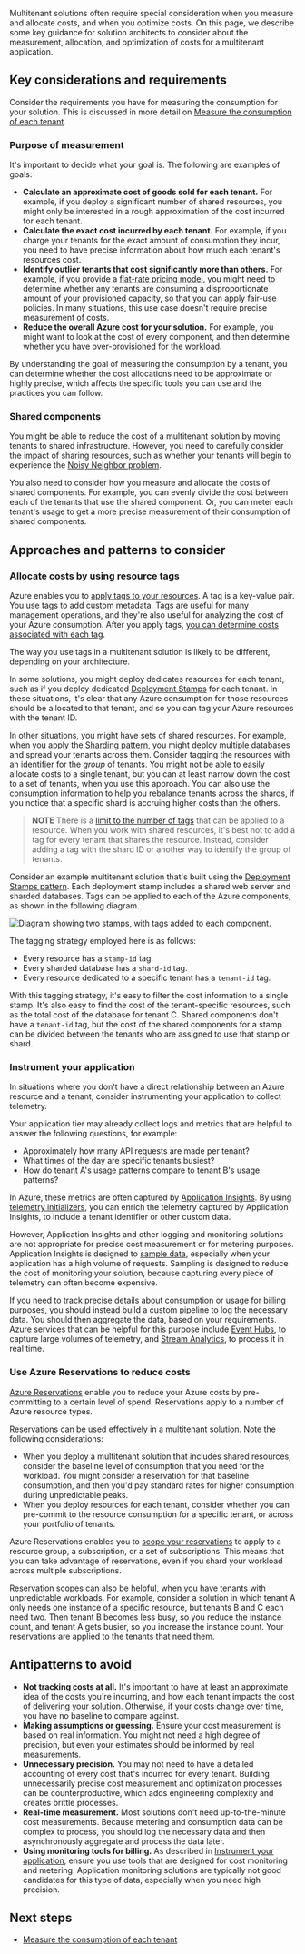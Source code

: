 Multitenant solutions often require special consideration when you measure and allocate costs, and when you optimize costs. On this page, we describe some key guidance for solution architects to consider about the measurement, allocation, and optimization of costs for a multitenant application.

## Key considerations and requirements

Consider the requirements you have for measuring the consumption for your solution. This is discussed in more detail on [Measure the consumption of each tenant](../considerations/measure-consumption.md). 

### Purpose of measurement

It's important to decide what your goal is. The following are examples of goals:

- **Calculate an approximate cost of goods sold for each tenant.** For example, if you deploy a significant number of shared resources, you might only be interested in a rough approximation of the cost incurred for each tenant.
- **Calculate the exact cost incurred by each tenant.** For example, if you charge your tenants for the exact amount of consumption they incur, you need to have precise information about how much each tenant's resources cost.
- **Identify outlier tenants that cost significantly more than others.** For example, if you provide a [flat-rate pricing model](../considerations/pricing-models.md#flat-rate-pricing), you might need to determine whether any tenants are consuming a disproportionate amount of your provisioned capacity, so that you can apply fair-use policies. In many situations, this use case doesn't require precise measurement of costs.
- **Reduce the overall Azure cost for your solution.** For example, you might want to look at the cost of every component, and then determine whether you have over-provisioned for the workload.

By understanding the goal of measuring the consumption by a tenant, you can determine whether the cost allocations need to be approximate or highly precise, which affects the specific tools you can use and the practices you can follow.

### Shared components

You might be able to reduce the cost of a multitenant solution by moving tenants to shared infrastructure. However, you need to carefully consider the impact of sharing resources, such as whether your tenants will begin to experience the [Noisy Neighbor problem](../../../antipatterns/noisy-neighbor/noisy-neighbor.yml).

You also need to consider how you measure and allocate the costs of shared components. For example, you can evenly divide the cost between each of the tenants that use the shared component. Or, you can meter each tenant's usage to get a more precise measurement of their consumption of shared components.

## Approaches and patterns to consider

### Allocate costs by using resource tags

Azure enables you to [apply tags to your resources](/azure/azure-resource-manager/management/tag-resources). A tag is a key-value pair. You use tags to add custom metadata. Tags are useful for many management operations, and they're also useful for analyzing the cost of your Azure consumption. After you apply tags, [you can determine costs associated with each tag](/azure/cost-management-billing/costs/cost-analysis-common-uses#view-costs-for-a-specific-tag).

The way you use tags in a multitenant solution is likely to be different, depending on your architecture.

In some solutions, you might deploy dedicates resources for each tenant, such as if you deploy dedicated [Deployment Stamps](../../../patterns/deployment-stamp.yml) for each tenant. In these situations, it's clear that any Azure consumption for those resources should be allocated to that tenant, and so you can tag your Azure resources with the tenant ID.

In other situations, you might have sets of shared resources. For example, when you apply the [Sharding pattern](../../../patterns/sharding.yml), you might deploy multiple databases and spread your tenants across them. Consider tagging the resources with an identifier for the _group_ of tenants. You might not be able to easily allocate costs to a single tenant, but you can at least narrow down the cost to a set of tenants, when you use this approach. You can also use the consumption information to help you rebalance tenants across the shards, if you notice that a specific shard is accruing higher costs than the others.

> **NOTE**
> There is a [limit to the number of tags](/azure/azure-resource-manager/management/tag-resources#limitations) that can be applied to a resource. When you work with shared resources, it's best not to add a tag for every tenant that shares the resource. Instead, consider adding a tag with the shard ID or another way to identify the group of tenants.

Consider an example multitenant solution that's built using the [Deployment Stamps pattern](../../../patterns/deployment-stamp.yml). Each deployment stamp includes a shared web server and sharded databases. Tags can be applied to each of the Azure components, as shown in the following diagram.

![Diagram showing two stamps, with tags added to each component.]({{site.baseurl}}/assets/img/media/cost-management-allocation/tags.png)

The tagging strategy employed here is as follows:
- Every resource has a `stamp-id` tag.
- Every sharded database has a `shard-id` tag.
- Every resource dedicated to a specific tenant has a `tenant-id` tag.

With this tagging strategy, it's easy to filter the cost information to a single stamp. It's also easy to find the cost of the tenant-specific resources, such as the total cost of the database for tenant C. Shared components don't have a `tenant-id` tag, but the cost of the shared components for a stamp can be divided between the tenants who are assigned to use that stamp or shard.

### Instrument your application

In situations where you don't have a direct relationship between an Azure resource and a tenant, consider instrumenting your application to collect telemetry.

Your application tier may already collect logs and metrics that are helpful to answer the following questions, for example:

- Approximately how many API requests are made per tenant?
- What times of the day are specific tenants busiest?
- How do tenant A's usage patterns compare to tenant B's usage patterns?

In Azure, these metrics are often captured by [Application Insights](/azure/azure-monitor/app/app-insights-overview). By using [telemetry initializers](/azure/azure-monitor/app/api-filtering-sampling), you can enrich the telemetry captured by Application Insights, to include a tenant identifier or other custom data.

However, Application Insights and other logging and monitoring solutions are not appropriate for precise cost measurement or for metering purposes. Application Insights is designed to [sample data](/azure/azure-monitor/app/sampling), especially when your application has a high volume of requests. Sampling is designed to reduce the cost of monitoring your solution, because capturing every piece of telemetry can often become expensive.

If you need to track precise details about consumption or usage for billing purposes, you should instead build a custom pipeline to log the necessary data. You should then aggregate the data, based on your requirements. Azure services that can be helpful for this purpose include [Event Hubs](https://azure.microsoft.com/services/event-hubs), to capture large volumes of telemetry, and [Stream Analytics](https://azure.microsoft.com/services/stream-analytics), to process it in real time.

### Use Azure Reservations to reduce costs

[Azure Reservations](/azure/cost-management-billing/reservations/save-compute-costs-reservations) enable you to reduce your Azure costs by pre-committing to a certain level of spend. Reservations apply to a number of Azure resource types. 

Reservations can be used effectively in a multitenant solution. Note the following considerations:

- When you deploy a multitenant solution that includes shared resources, consider the baseline level of consumption that you need for the workload. You might consider a reservation for that baseline consumption, and then you'd pay standard rates for higher consumption during unpredictable peaks.
- When you deploy resources for each tenant, consider whether you can pre-commit to the resource consumption for a specific tenant, or across your portfolio of tenants.

Azure Reservations enables you to [scope your reservations](/azure/cost-management-billing/reservations/prepare-buy-reservation#scope-reservations) to apply to a resource group, a subscription, or a set of subscriptions. This means that you can take advantage of reservations, even if you shard your workload across multiple subscriptions.

Reservation scopes can also be helpful, when you have tenants with unpredictable workloads. For example, consider a solution in which tenant A only needs one instance of a specific resource, but tenants B and C each need two. Then tenant B becomes less busy, so you reduce the instance count, and tenant A gets busier, so you increase the instance count. Your reservations are applied to the tenants that need them.

## Antipatterns to avoid

- **Not tracking costs at all.** It's important to have at least an approximate idea of the costs you're incurring, and how each tenant impacts the cost of delivering your solution. Otherwise, if your costs change over time, you have no baseline to compare against.
- **Making assumptions or guessing.** Ensure your cost measurement is based on real information. You might not need a high degree of precision, but even your estimates should be informed by real measurements.
- **Unnecessary precision.** You may not need to have a detailed accounting of every cost that's incurred for every tenant. Building unnecessarily precise cost measurement and optimization processes can be counterproductive, which adds engineering complexity and creates brittle processes.
- **Real-time measurement.** Most solutions don't need up-to-the-minute cost measurements. Because metering and consumption data can be complex to process, you should log the necessary data and then asynchronously aggregate and process the data later.
- **Using monitoring tools for billing.** As described in [Instrument your application](#instrument-your-application), ensure you use tools that are designed for cost monitoring and metering. Application monitoring solutions are typically not good candidates for this type of data, especially when you need high precision.

## Next steps

- [Measure the consumption of each tenant](../considerations/measure-consumption.md)
